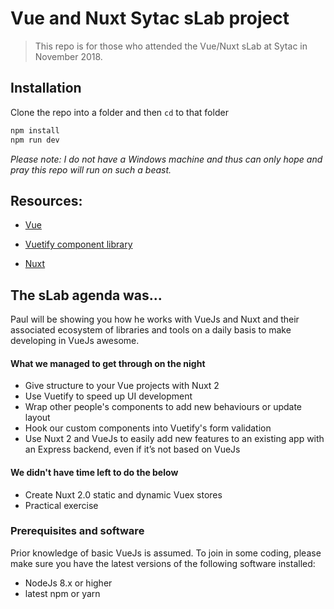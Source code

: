# Vue and Nuxt Sytac sLab project

> This repo is for those who attended the Vue/Nuxt sLab at Sytac in November 2018.

## Installation

Clone the repo into a folder and then `cd` to that folder

```bash
npm install
npm run dev
```

_Please note: I do not have a Windows machine and thus can only hope and pray this repo will run on such a beast._

## Resources:

-   [Vue](https://vuejs.org)

-   [Vuetify component library](https://vuetifyjs.com)

-   [Nuxt](https://nuxtjs.org)

## The sLab agenda was...

Paul will be showing you how he works with VueJs and Nuxt and their associated ecosystem of
libraries and tools on a daily basis to make developing in VueJs awesome.

#### What we managed to get through on the night

-   Give structure to your Vue projects with Nuxt 2
-   Use Vuetify to speed up UI development
-   Wrap other people's components to add new behaviours or update layout
-   Hook our custom components into Vuetify's form validation
-   Use Nuxt 2 and VueJs to easily add new features to an existing app with an Express backend, even if it’s not based on VueJs

#### We didn't have time left to do the below

-   Create Nuxt 2.0 static and dynamic Vuex stores
-   Practical exercise

### Prerequisites and software

Prior knowledge of basic VueJs is assumed. To join in some coding, please make sure you have the latest versions of the following software installed:

-   NodeJs 8.x or higher
-   latest npm or yarn

